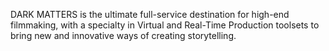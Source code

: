 DARK MATTERS is the ultimate full-service destination for high-end filmmaking, with a specialty in Virtual and Real-Time Production toolsets to bring new and innovative ways of creating storytelling.
